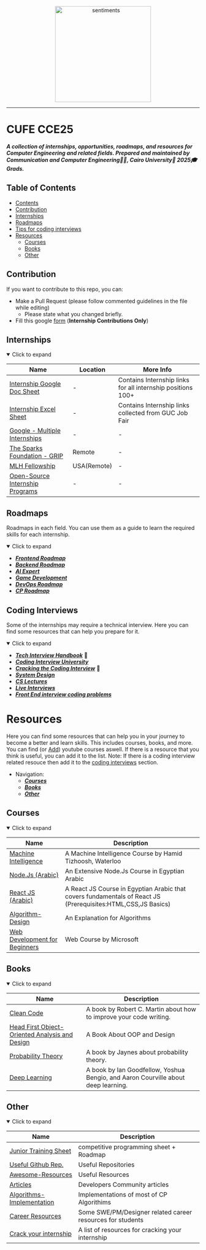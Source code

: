 <p align="center">

  <img src="https://user-images.githubusercontent.com/62207434/213486989-bf1d7c01-ae7c-4ce7-936b-2fdf97e1dbbb.png" alt="sentiments" width="250"/>

</p>

<hr>

# CUFE CCE25
 ***A collection of internships, opportunities, roadmaps, and resources for Computer Engineering and related fields. Prepared and maintained by Communication and Computer Engineering👨‍💻, Cairo University🏫 2025🎓Grads.***


## Table of Contents
  - [Contents](#table-of-contents)
  - [Contribution](#contribution)
  - [Internships](#internships)
  - [Roadmaps](#roadmaps)
  - [Tips for coding interviews](#coding-interviews)
  - [Resources](#resources)
    - [Courses](#courses)
    - [Books](#books)
    - [Other](#other)

## Contribution
If you want to contribute to this repo, you can:
- Make a Pull Request (please follow commented guidelines in the file while editing)
  - Please state what you changed briefly.
- Fill this google [form](https://forms.gle/C4sXdiWQPtjGY13x6) (**Internship Contributions Only**)



## Internships

<details open>  <summary>Click to expand</summary>

<!-- Please follow the format below when adding an internship
Example below
Name: [Amazon - SWE Intern](link)
Location: USA add (Remote) if remote
Time: 15 Jun - 30 Aug OR Summer '23
Application Deadline: Add a date if available
 -->

<!-- ################################################################# -->
<!-- START OF TABLE -->

| Name  |  Location | More Info |
|---|---|--|
|[Internship Google Doc Sheet](https://docs.google.com/document/u/1/d/1gGqoqbfllCDSLWIR_1FIlPJEO7Y0e30AL-jyu3pcc-0/mobilebasic) | - | Contains Internship links for all internship positions 100+ |
|[Internship Excel Sheet](https://docs.google.com/spreadsheets/d/1eU__AI8QbAp8Ze0HmrKvp44N1SZe9gz5miI-FYUC_-E/edit#gid=0) | - | Contains Internship links collected from GUC Job Fair |
|[Google - Multiple Internships](https://careers.google.com/jobs/results/?degree=BACHELORS&distance=50&employment_type=INTERN)|-|-|
|[The Sparks Foundation - GRIP](https://internship.thesparksfoundation.info/#steps-to-apply)|Remote|-|
|[MLH Fellowship](https://fellowship.mlh.io/)|USA(Remote)| - |
|[Open-Source Internship Programs](https://github.com/deepanshu1422/List-Of-Open-Source-Internships-Programs)|-|-|
<!-- END OF TABLE -->
<!-- ################################################################# -->
</details>

## Roadmaps
Roadmaps in each field. You can use them as a guide to learn the required skills for each internship.  

<details open> <summary>Click to expand</summary>

<!-- Add with same format as below example:
[***Frontend Roadmap***](https://roadmap.sh/frontend) -->

<!-- ################################################################# -->
<!-- START OF LIST -->

- [***Frontend Roadmap***](https://roadmap.sh/frontend) 
- [***Backend Roadmap***](https://roadmap.sh/backend) 
- [***AI Expert***](https://github.com/AMAI-GmbH/AI-Expert-Roadmap)
- [***Game Development***](https://github.com/utilForever/game-developer-roadmap)
- [***DevOps Roadmap***](https://github.com/milanm/DevOps-Roadmap)
- [***CP Roadmap***](https://docs.google.com/document/d/1-7Co93b504uyXyMjjE8bnLJP3d3QXvp_m1UjvbvdR2Y/edit)

<!-- END OF List -->
<!-- ################################################################# -->
</details>




## Coding Interviews
Some of the internships may require a technical interview. Here you can find some resources that can help you prepare for it.

<details open><summary>Click to expand</summary>

<!-- Add with same format as below example:
[***Tech Interview Handbook***](https://github.com/yangshun/tech-interview-handbook) -->
<!-- You add emoji 📖 to the end of the link if it's a book. -->

<!-- ################################################################# -->
<!-- START OF LIST -->

- [***Tech Interview Handbook***](https://github.com/yangshun/tech-interview-handbook) 📖
- [***Coding Interview University***](https://github.com/jwasham/coding-interview-university)
- [***Cracking the Coding Interview***](https://github.com/Avinash987/Coding/blob/master/Cracking-the-Coding-Interview-6th-Edition-189-Programming-Questions-and-Solutions.pdf) 📖
- [***System Design***](https://github.com/InterviewReady/system-design-resources)
- [***CS Lectures***](https://github.com/Developer-Y/cs-video-courses)
- [***Live Interviews***](https://interviewing.io/)
- [***Front End interview coding problems***](https://bigfrontend.dev/problem)
  
<!-- END OF List -->
<!-- ################################################################# -->
</details>


# Resources
Here you can find some resources that can help you in your journey to become a better and learn skills. This includes courses, books, and more. You can find (or [Add](#contribution)) youtube courses aswell. If there is a resource that you think is useful, you can add it to the list. Note: If there is a coding interview related resouce then add it to the [coding interviews](#coding-interviews) section.

- Navigation:
  - [***Courses***](#courses)
  - [***Books***](#books)
  - [***Other***](#other)


##  Courses

<details open> <summary>Click to expand</summary>

<!-- Add with same format as below example:

|[Machine Intelligence](https://www.youtube.com/playlist?list=PLTWMfSykrrxfwhr-DdvX2Yzt8gNoILCFA)|A Machine Intelligence Course by Hamid Tizhoosh, Waterloo| -->
<!-- Please write a description for the course to help other people navigate through the list. -->

<!-- ################################################################# -->
<!-- START OF TABLE -->

| Name  |  Description |
|---|-------------|
|[Machine Intelligence](https://www.youtube.com/playlist?list=PLTWMfSykrrxfwhr-DdvX2Yzt8gNoILCFA)|A Machine Intelligence Course by Hamid Tizhoosh, Waterloo|
|[Node.Js (Arabic)](https://www.youtube.com/playlist?list=PLeWmXrh0047991IDIBFxKZlzURscnf3t8)|An Extensive Node.Js Course in Egyptian Arabic|
|[React JS (Arabic)](https://www.youtube.com/playlist?list=PLtFbQRDJ11kEjXWZmwkOV-vfXmrEEsuEW)|A React JS Course in Egyptian Arabic that covers fundamentals of React JS (Prerequisites:HTML,CSS,JS Basics)|
|[Algorithm-Design](https://www.hiredintech.com/classrooms/algorithm-design/lesson/79)|An Explanation for Algorithms|
|[Web Development for Beginners](https://github.com/microsoft/Web-Dev-For-Beginners)|Web Course by Microsoft|
<!-- END OF TABLE -->
<!-- ################################################################# -->
</details>

## Books  

<details open><summary>Click to expand</summary>

<!-- ################################################################# -->
<!-- START OF TABLE -->

| Name  |  Description |
|---|-------------|
|[Clean Code](https://github.com/jnguyen095/clean-code/blob/master/Clean.Code.A.Handbook.of.Agile.Software.Craftsmanship.pdf)|A book by Robert C. Martin about how to improve your code writing.|
|[Head First Object-Oriented Analysis and Design](https://github.com/MarkPThomas/HeadFirst-OOAD/blob/master/Head%20First%20Object-Oriented%20Analysis%20and%20Design.pdf)|A Book About OOP and Design|  
|[Probability Theory](http://www.med.mcgill.ca/epidemiology/hanley/bios601/GaussianModel/JaynesProbabilityTheory.pdf)|A book by Jaynes about probability theory.|
|[Deep Learning](https://github.com/janishar/mit-deep-learning-book-pdf/blob/master/complete-book-pdf/deeplearningbook.pdf)|A book by Ian Goodfellow, Yoshua Bengio, and Aaron Courville about deep learning.|

<!-- END OF TABLE -->
<!-- ################################################################# -->
</details>

## Other  

<details open> <summary>Click to expand</summary>

<!-- ################################################################# -->
<!-- START OF TABLE -->

| Name  |  Description |
|---|-------------|
|[Junior Training Sheet](https://docs.google.com/spreadsheets/d/1iJZWP2nS_OB3kCTjq8L6TrJJ4o-5lhxDOyTaocSYc-k/edit#gid=1160016643&range=B250)|competitive programming sheet + Roadmap|
|[Useful Github Rep.](https://aatmaj-zephyr.github.io/A-collection-of-useful-repositories/)|Useful Repositories|
|[Awesome-Resources](https://shahednasser.github.io/awesome-resources/)|Useful Resources|
|[Articles](https://dev.to/)|Developers Community articles|
|[Algorithms-Implementation](https://github.com/ShahjalalShohag/code-library)|Implementations of most of CP Algorithims|
|[Career Resources](https://github.com/anna-yn/career-resources)|Some SWE/PM/Designer related career resources for students|
|[Crack your internship](https://justpaste.it/goodinternship)|A list of resources for cracking your internship|
<!-- END OF TABLE -->
<!-- ################################################################# -->
</details>
